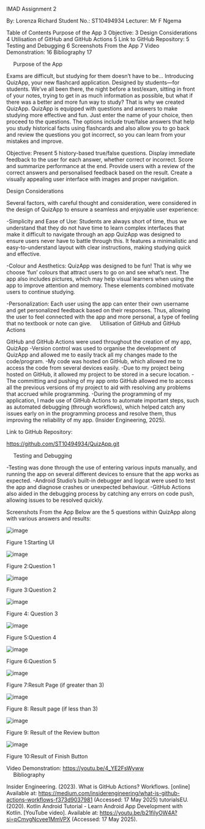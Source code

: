 IMAD Assignment 2

By: Lorenza Richard 
Student No.: ST10494934
Lecturer: Mr F Ngema 

Table of Contents
Purpose of the App	3
Objective:	3
Design Considerations	4
Utilisation of GitHub and GitHub Actions	5
Link to GitHub Repository:	5
Testing and Debugging	6
Screenshots From the App	7
Video Demonstration:	16
Bibliography	17

 
Purpose of the App

Exams are difficult, but studying for them doesn’t have to be… Introducing QuizApp, your new flashcard application. Designed by students—for students. We’ve all been there, the night before a test/exam, sitting in front of your notes, trying to get in as much information as possible, but what if there was a better and more fun way to study? That is why we created QuizApp. QuizApp is equipped with questions and answers to make studying more effective and fun. Just enter the name of your choice, then proceed to the questions. The options include true/false answers that help you study historical facts using flashcards and also allow you to go back and review the questions you got incorrect, so you can learn from your mistakes and improve. 

Objective:
Present 5 history-based true/false questions.
Display immediate feedback to the user for each answer, whether correct or incorrect.
Score and summarize performance at the end.
Provide users with a review of the correct answers and personalised feedback based on the result.
Create a visually appealing user interface with images and proper navigation.
 

Design Considerations 

Several factors, with careful thought and consideration, were considered in the design of QuizApp to ensure a seamless and enjoyable user experience: 

-Simplicity and Ease of Use: Students are always short of time, thus we understand that they do not have time to learn complex interfaces that make it difficult to navigate through an app QuizApp was designed to ensure users never have to battle through this. It features a minimalistic and easy-to-understand layout with clear instructions, making studying quick and effective. 

-Colour and Aesthetics: QuizApp was designed to be fun! That is why we choose ‘fun’ colours that attract users to go on and see what’s next. The app also includes pictures, which may help visual learners when using the app to improve attention and memory. These elements combined motivate users to continue studying. 

-Personalization: Each user using the app can enter their own username and get personalized feedback based on their responses. Thus, allowing the user to feel connected with the app and more personal, a type of feeling that no textbook or note can give. 
 
Utilisation of GitHub and GitHub Actions

GitHub and GitHub Actions were used throughout the creation of my app, QuizApp
-Version control was used to organise the development of QuizApp and allowed me to easily track all my changes made to the code/program. 
-My code was hosted on GitHub, which allowed me to access the code from several devices easily. 
-Due to my project being hosted on GitHub, it allowed my project to be stored in a secure location. 
-The committing and pushing of my app onto GitHub allowed me to access all the previous versions of my project to aid with resolving any problems that accrued while programming. 
-During the programming of my application, I made use of GitHub Actions to automate important steps, such as automated debugging (through workflows), which helped catch any issues early on in the programming process and resolve them, thus improving the reliability of my app. 
(Insider Engineering, 2025).


Link to GitHub Repository: 

https://github.com/ST10494934/QuizApp.git 

 
Testing and Debugging 

-Testing was done through the use of entering various inputs manually, and running the app on several different devices to ensure that the app works as expected. 
-Android Studio’s built-in debugger and logcat were used to test the app and diagnose crashes or unexpected behaviour. 
-GitHub Actions also aided in the debugging process by catching any errors on code push, allowing issues to be resolved quickly. 
 
Screenshots From the App 
Below are the 5 questions within QuizApp along with various answers and results:

![image](https://github.com/user-attachments/assets/e783a21f-0057-48d8-b66b-70bcfe260317)

 
Figure 1:Starting UI

 ![image](https://github.com/user-attachments/assets/b789faa5-748a-4b32-89be-372ecbd3d80f)

Figure 2:Question 1

 ![image](https://github.com/user-attachments/assets/f34ce4dc-be45-4769-ac46-a3753fd2cbab)

Figure 3:Question 2

 ![image](https://github.com/user-attachments/assets/bd82393d-7c79-4d66-8a17-b5b0f4894676)

Figure 4: Question 3

![image](https://github.com/user-attachments/assets/e2abc5a7-6b82-4c03-8c87-449049b6cfa7)

Figure 5:Question 4

![image](https://github.com/user-attachments/assets/237a7f71-ef52-4be1-9a69-0f3bfd59d357)

Figure 6:Question 5

![image](https://github.com/user-attachments/assets/71fd37eb-9596-4f40-a7bf-6fc8c855e093)

Figure 7:Result Page (if greater than 3) 

![image](https://github.com/user-attachments/assets/6aa565a5-5ea3-4621-a495-06e44424b930)

Figure 8: Result page (if less than 3)

![image](https://github.com/user-attachments/assets/f12645bd-487e-452d-a966-0832f84ce826)

Figure 9: Result of the Review button

![image](https://github.com/user-attachments/assets/ddb163b1-35fc-4bc3-8533-65fad5db8827)

Figure 10:Result of Finish Button

Video Demonstration: 
https://youtu.be/4_YE2FsWyww  
 
Bibliography 

Insider Engineering. (2023). What is GitHub Actions? Workflows. [online] Available at: https://medium.com/insiderengineering/what-is-github-actions-workflows-f373d9037981 (Accessed: 17 May 2025)
tutorialsEU. (2020). Kotlin Android Tutorial - Learn Android App Development with Kotlin. [YouTube video]. Available at: https://youtu.be/b21fiIyOW4A?si=pCmvgNcvee1MmVPX (Accessed: 17 May 2025).
